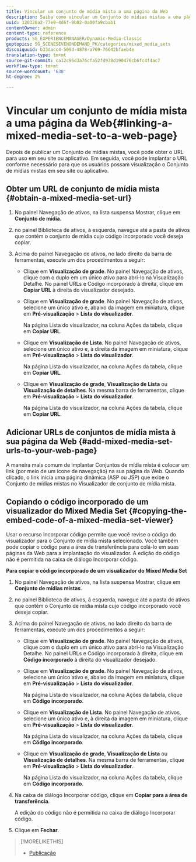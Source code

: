 ```yaml
---
title: Vincular um conjunto de mídia mista a uma página da Web
description: Saiba como vincular um Conjunto de mídias mistas a uma página da Web.
uuid: 120326a2-77e9-4d6f-9b02-0a00fa9cbab1
contentOwner: admin
content-type: reference
products: SG_EXPERIENCEMANAGER/Dynamic-Media-Classic
geptopics: SG_SCENESEVENONDEMAND_PK/categories/mixed_media_sets
discoiquuid: b33dacc4-509d-4878-a769-76642bfaeb4e
translation-type: tm+mt
source-git-commit: ca12c96d3a76cfa52fd930d190476cb6fc4f4ac7
workflow-type: tm+mt
source-wordcount: '638'
ht-degree: 2%

---
```



# Vincular um conjunto de mídia mista a uma página da Web{#linking-a-mixed-media-set-to-a-web-page}

Depois de publicar um Conjunto de mídias mistas, você pode obter o URL para uso em seu site ou aplicativo. Em seguida, você pode implantar o URL conforme necessário para que os usuários possam visualização o Conjunto de mídias mistas em seu site ou aplicativo.

## Obter um URL de conjunto de mídia mista {#obtain-a-mixed-media-set-url}

1. No painel Navegação de ativos, na lista suspensa Mostrar, clique em **Conjunto de mídia**.
1. no painel Biblioteca de ativos, à esquerda, navegue até a pasta de ativos que contém o conjunto de mídia cujo código incorporado você deseja copiar.
1. Acima do painel Navegação de ativos, no lado direito da barra de ferramentas, execute um dos procedimentos a seguir:

   * Clique em **Visualização de grade**. No painel Navegação de ativos, clique com o duplo em um único ativo para abri-lo na Visualização Detalhe. No painel URLs e Código incorporado à direita, clique em **Copiar URL** à direita do visualizador desejado.
   * Clique em **Visualização de grade**. No painel Navegação de ativos, selecione um único ativo e, abaixo da imagem em miniatura, clique em **Pré-visualização** > **Lista do visualizador**.

      Na página Lista do visualizador, na coluna Ações da tabela, clique em **Copiar URL**.

   * Clique em **Visualização de Lista**. No painel Navegação de ativos, selecione um único ativo e, à direita da imagem em miniatura, clique em **Pré-visualização** > **Lista do visualizador**.

      Na página Lista do visualizador, na coluna Ações da tabela, clique em **Copiar URL**.

   * Clique em **Visualização de grade**, **Visualização de Lista** ou **Visualização de detalhes**. Na mesma barra de ferramentas, clique em **Pré-visualização** > **Lista do visualizador**.

      Na página Lista do visualizador, na coluna Ações da tabela, clique em **Copiar URL**.

## Adicionar URLs de conjuntos de mídia mista à sua página da Web {#add-mixed-media-set-urls-to-your-web-page}

A maneira mais comum de implantar Conjuntos de mídia mista é colocar um link (por meio de um ícone de navegação) na sua página da Web. Quando clicado, o link inicia uma página dinâmica (ASP ou JSP) que exibe o Conjunto de mídias mistas no Visualizador de conjunto de mídia mista.

## Copiando o código incorporado de um visualizador do Mixed Media Set {#copying-the-embed-code-of-a-mixed-media-set-viewer}

Usar o recurso Incorporar código permite que você revise o código do visualizador para o Conjunto de mídia mista selecionado. Você também pode copiar o código para a área de transferência para colá-lo em suas páginas da Web para a implantação do visualizador. A edição do código não é permitida na caixa de diálogo Incorporar código.

**Para copiar o código incorporado de um visualizador do Mixed Media Set**

1. No painel Navegação de ativos, na lista suspensa Mostrar, clique em **Conjunto de mídias mistas**.
1. no painel Biblioteca de ativos, à esquerda, navegue até a pasta de ativos que contém o Conjunto de mídia mista cujo código incorporado você deseja copiar.
1. Acima do painel Navegação de ativos, no lado direito da barra de ferramentas, execute um dos procedimentos a seguir:

   * Clique em **Visualização de grade**. No painel Navegação de ativos, clique com o duplo em um único ativo para abri-lo na Visualização Detalhe. No painel URLs e Código incorporado à direita, clique em **Código incorporado** à direita do visualizador desejado.
   * Clique em **Visualização de grade**. No painel Navegação de ativos, selecione um único ativo e, abaixo da imagem em miniatura, clique em **Pré-visualização** > **Lista do visualizador**.

      Na página Lista do visualizador, na coluna Ações da tabela, clique em **Código incorporado**.

   * Clique em **Visualização de Lista**. No painel Navegação de ativos, selecione um único ativo e, à direita da imagem em miniatura, clique em **Pré-visualização** > **Lista do visualizador**.

      Na página Lista do visualizador, na coluna Ações da tabela, clique em **Código incorporado**.

   * Clique em **Visualização de grade**, **Visualização de Lista** ou **Visualização de detalhes**. Na mesma barra de ferramentas, clique em **Pré-visualização** > **Lista do visualizador**.

      Na página Lista do visualizador, na coluna Ações da tabela, clique em **Código incorporado**.

1. Na caixa de diálogo Incorporar código, clique em **Copiar para a área de transferência**.

   A edição do código não é permitida na caixa de diálogo Incorporar código.

1. Clique em **Fechar**.

>[!MORELIKETHIS]
>
>* [Publicação](publishing-files.md#publishing_files)


